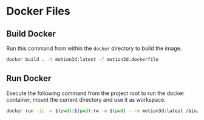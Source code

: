 # Docker Files

## Build Docker

Run this command from within the `docker` directory to build the image.

```bash
docker build . -t motion3d:latest -f motion3d.dockerfile
```

## Run Docker

Execute the following command from the project root to run the docker container, mount the current directory and use it as workspace.

```bash
docker run -it -v $(pwd):$(pwd):rw -w $(pwd) --rm motion3d:latest /bin/bash
```
